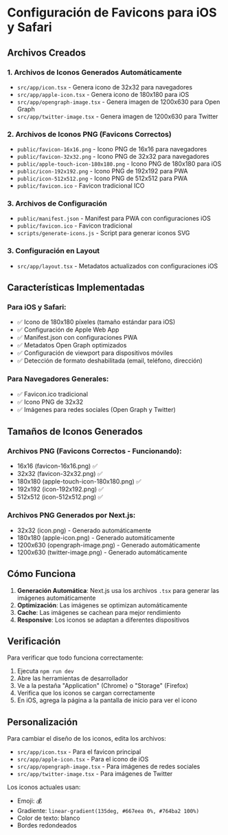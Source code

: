 # Configuración de Favicons para iOS y Safari

## Archivos Creados

### 1. Archivos de Iconos Generados Automáticamente
- `src/app/icon.tsx` - Genera icono de 32x32 para navegadores
- `src/app/apple-icon.tsx` - Genera icono de 180x180 para iOS
- `src/app/opengraph-image.tsx` - Genera imagen de 1200x630 para Open Graph
- `src/app/twitter-image.tsx` - Genera imagen de 1200x630 para Twitter

### 2. Archivos de Iconos PNG (Favicons Correctos)
- `public/favicon-16x16.png` - Icono PNG de 16x16 para navegadores
- `public/favicon-32x32.png` - Icono PNG de 32x32 para navegadores
- `public/apple-touch-icon-180x180.png` - Icono PNG de 180x180 para iOS
- `public/icon-192x192.png` - Icono PNG de 192x192 para PWA
- `public/icon-512x512.png` - Icono PNG de 512x512 para PWA
- `public/favicon.ico` - Favicon tradicional ICO

### 3. Archivos de Configuración
- `public/manifest.json` - Manifest para PWA con configuraciones iOS
- `public/favicon.ico` - Favicon tradicional
- `scripts/generate-icons.js` - Script para generar iconos SVG

### 3. Configuración en Layout
- `src/app/layout.tsx` - Metadatos actualizados con configuraciones iOS

## Características Implementadas

### Para iOS y Safari:
- ✅ Icono de 180x180 píxeles (tamaño estándar para iOS)
- ✅ Configuración de Apple Web App
- ✅ Manifest.json con configuraciones PWA
- ✅ Metadatos Open Graph optimizados
- ✅ Configuración de viewport para dispositivos móviles
- ✅ Detección de formato deshabilitada (email, teléfono, dirección)

### Para Navegadores Generales:
- ✅ Favicon.ico tradicional
- ✅ Icono PNG de 32x32
- ✅ Imágenes para redes sociales (Open Graph y Twitter)

## Tamaños de Iconos Generados

### Archivos PNG (Favicons Correctos - Funcionando):
- 16x16 (favicon-16x16.png) ✅
- 32x32 (favicon-32x32.png) ✅
- 180x180 (apple-touch-icon-180x180.png) ✅
- 192x192 (icon-192x192.png) ✅
- 512x512 (icon-512x512.png) ✅

### Archivos PNG Generados por Next.js:
- 32x32 (icon.png) - Generado automáticamente
- 180x180 (apple-icon.png) - Generado automáticamente
- 1200x630 (opengraph-image.png) - Generado automáticamente
- 1200x630 (twitter-image.png) - Generado automáticamente

## Cómo Funciona

1. **Generación Automática**: Next.js usa los archivos `.tsx` para generar las imágenes automáticamente
2. **Optimización**: Las imágenes se optimizan automáticamente
3. **Cache**: Las imágenes se cachean para mejor rendimiento
4. **Responsive**: Los iconos se adaptan a diferentes dispositivos

## Verificación

Para verificar que todo funciona correctamente:

1. Ejecuta `npm run dev`
2. Abre las herramientas de desarrollador
3. Ve a la pestaña "Application" (Chrome) o "Storage" (Firefox)
4. Verifica que los iconos se cargan correctamente
5. En iOS, agrega la página a la pantalla de inicio para ver el icono

## Personalización

Para cambiar el diseño de los iconos, edita los archivos:
- `src/app/icon.tsx` - Para el favicon principal
- `src/app/apple-icon.tsx` - Para el icono de iOS
- `src/app/opengraph-image.tsx` - Para imágenes de redes sociales
- `src/app/twitter-image.tsx` - Para imágenes de Twitter

Los iconos actuales usan:
- Emoji: 💰
- Gradiente: `linear-gradient(135deg, #667eea 0%, #764ba2 100%)`
- Color de texto: blanco
- Bordes redondeados
